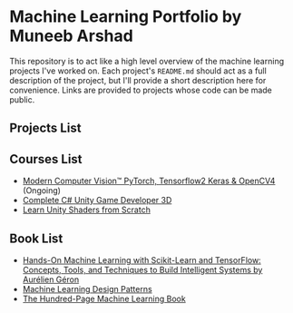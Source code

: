 # Machine Learning Portfolio by Muneeb Arshad

This repository is to act like a high level overview of the machine learning projects I've worked on. Each project's `README.md` should act as a full description of the project, but I'll provide a short description here for convenience. Links are provided to projects whose code can be made public.

## Projects List

## Courses List

- [Modern Computer Vision™ PyTorch, Tensorflow2 Keras & OpenCV4](https://www.udemy.com/course/modern-computer-vision/) (Ongoing)
- [Complete C# Unity Game Developer 3D](https://www.udemy.com/certificate/UC-05d0eb27-934d-43ef-9713-1c51ea322fe9/)
- [Learn Unity Shaders from Scratch](https://www.udemy.com/certificate/UC-b0d8bde5-7638-4e37-8e93-978c7c1e742b/)

## Book List

- [Hands-On Machine Learning with Scikit-Learn and TensorFlow: Concepts, Tools, and Techniques to Build Intelligent Systems by Aurélien Géron](https://www.amazon.com/Hands-Machine-Learning-Scikit-Learn-TensorFlow/dp/1491962291)
- [Machine Learning Design Patterns](https://www.oreilly.com/library/view/machine-learning-design/9781098115777/)
- [The Hundred-Page Machine Learning Book](https://www.amazon.com/Hundred-Page-Machine-Learning-Book/dp/199957950X/ref=sr_1_3?crid=2DZ7SSNDR0073&keywords=100+page+machine+learning+book&qid=1567686509&s=gateway&sprefix=100+page+m%2Caps%2C187&sr=8-3)
